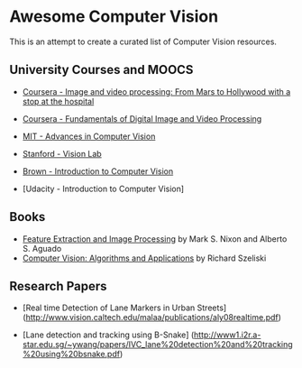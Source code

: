Awesome Computer Vision
=======================

This is an attempt to create a curated list of Computer Vision resources.

University Courses and MOOCS
----------------------------

* [Coursera - Image and video processing: From Mars to Hollywood with a stop at the hospital](https://www.coursera.org/course/images)

* [Coursera - Fundamentals of Digital Image and Video Processing](https://www.coursera.org/course/digital)

* [MIT - Advances in Computer Vision](http://6.869.csail.mit.edu/fa13/schedule.html)

* [Stanford - Vision Lab](http://vision.stanford.edu/teaching.html)

* [Brown - Introduction to Computer Vision](http://cs.brown.edu/courses/cs143/)

* [Udacity - Introduction to Computer Vision]




Books
-----

* [Feature Extraction and Image Processing](http://users.ecs.soton.ac.uk/msn/book/) by Mark S. Nixon and Alberto S. Aguado
* [Computer Vision: Algorithms and Applications](http://szeliski.org/Book/) by
  Richard Szeliski

Research Papers
-----

* [Real time Detection of Lane Markers in Urban Streets] (http://www.vision.caltech.edu/malaa/publications/aly08realtime.pdf)

* [Lane detection and tracking using B-Snake] (http://www1.i2r.a-star.edu.sg/~ywang/papers/IVC_lane%20detection%20and%20tracking%20using%20bsnake.pdf)
